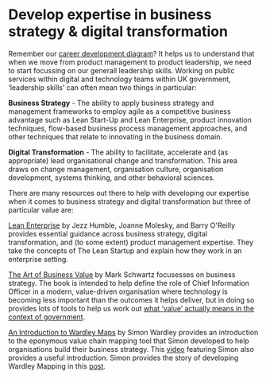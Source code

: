 # Develop expertise in business strategy & digital transformation

Remember our [career development diagram](../product-management-handbook/pathwaydiagram)? It helps us to understand that when we move from product management to product leadership, we need to start focussing on our generall leadership skills. Working on public services within digital and technology teams within UK government, ‘leadership skills’ can often mean two things in particular:

**Business Strategy** - The ability to apply business strategy and management frameworks to employ agile as a competitive business advantage such as Lean Start-Up and Lean Enterprise, product innovation techniques, flow-based business process management approaches, and other techniques that relate to innovating in the business domain.

**Digital Transformation** - The ability to facilitate, accelerate and (as appropriate) lead organisational change and transformation. This area draws on change management, organisation culture, organisation development, systems thinking, and other behavioral sciences.

There are many resources out there to help with developing our expertise when it comes to business strategy and digital transformation but three of particular value are:

[Lean Enterprise](https://www.amazon.co.uk/Lean-Enterprise-Performance-Organizations-Innovate/dp/1449368425) by Jezz Humble, Joanne Molesky, and Barry O'Reilly provides essential guidance across business strategy, digital transformation, and (to some extent) product management expertise. They take the concepts of The Lean Startup and explain how they work in an enterprise setting.

[The Art of Business Value](https://www.amazon.co.uk/Art-Business-Value-Mark-Schwartz/dp/1942788045) by Mark Schwartz focusesses on business strategy. The book is intended to help define the role of Chief Information Officer in a modern, value-driven organisation where technology is becoming less important than the outcomes it helps deliver, but in doing so provides lots of tools to help us work out [what ‘value’ actually means in the context of government](http://scottcolfer.com/2018/03/02/value-context.html). 

[An Introduction to Wardley Maps](https://www.cio.co.uk/it-strategy/introduction-wardley-value-chain-mapping-3604565/) by Simon Wardley provides an introduction to the eponymous value chain mapping tool that Simon developed to help organisations build their business strategy. This [video](https://www.youtube.com/watch?v=NnFeIt-uaEc) featuring Simon also provides a useful introduction. Simon provides the story of developing Wardley Mapping in this [post](https://medium.com/wardleymaps/on-being-lost-2ef5f05eb1ec).
